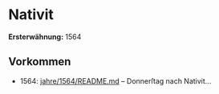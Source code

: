 # Nativit

**Ersterwähnung:** 1564

## Vorkommen
- 1564: [jahre/1564/README.md](../jahre/1564/README.md) – Donnerſtag nach Nativit...
